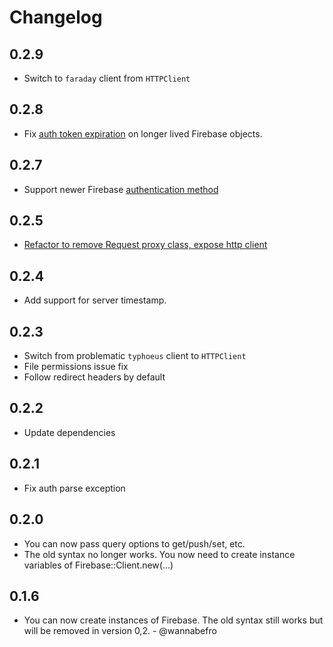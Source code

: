 # Changelog

## 0.2.9

* Switch to `faraday` client from `HTTPClient`

## 0.2.8

* Fix [auth token expiration](https://github.com/oscardelben/firebase-ruby/pull/84) on longer lived Firebase objects.

## 0.2.7

* Support newer Firebase [authentication method](https://github.com/oscardelben/firebase-ruby/pull/81)

## 0.2.5

* [Refactor to remove Request proxy class, expose http client](https://github.com/oscardelben/firebase-ruby/commit/138b1e1461ff33da506b0d7992b42e3544be9cf1)

## 0.2.4

* Add support for server timestamp.

## 0.2.3

* Switch from problematic `typhoeus` client to `HTTPClient`
* File permissions issue fix
* Follow redirect headers by default

## 0.2.2

* Update dependencies

## 0.2.1

* Fix auth parse exception

## 0.2.0

* You can now pass query options to get/push/set, etc.
* The old syntax no longer works. You now need to create instance variables of Firebase::Client.new(...)

## 0.1.6

* You can now create instances of Firebase. The old syntax still works but will be removed in version 0,2. - @wannabefro
